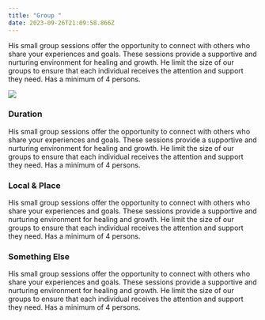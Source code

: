```yaml
---
title: "Group "
date: 2023-09-26T21:09:58.866Z
---
```

His small group sessions offer the opportunity to connect with others who share your experiences and goals. These sessions provide a supportive and nurturing environment for healing and growth. He limit the size of our groups to ensure that each individual receives the attention and support they need. Has a minimum of 4 persons.

![](/images/roos_a_healing_circle._participants_are_lying_on_their_backs_on_ba249ef7-8a34-4804-b6ca-c2900ebbbfee.png)



### Duration

His small group sessions offer the opportunity to connect with others who share your experiences and goals. These sessions provide a supportive and nurturing environment for healing and growth. He limit the size of our groups to ensure that each individual receives the attention and support they need. Has a minimum of 4 persons.

### Local & Place

His small group sessions offer the opportunity to connect with others who share your experiences and goals. These sessions provide a supportive and nurturing environment for healing and growth. He limit the size of our groups to ensure that each individual receives the attention and support they need. Has a minimum of 4 persons.

### Something Else

His small group sessions offer the opportunity to connect with others who share your experiences and goals. These sessions provide a supportive and nurturing environment for healing and growth. He limit the size of our groups to ensure that each individual receives the attention and support they need. Has a minimum of 4 persons.